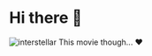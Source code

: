 # Hi there 👋


<!--
**Argald0/Argald0** is a ✨ _special_ ✨ repository because its `README.md` (this file) appears on your GitHub profile.

Here are some ideas to get you started:
-->

![interstellar](<https://i0.wp.com/cinemaccro.com/wp-content/uploads/2016/09/BH_wip_v14.jpg?fit=1200%2C675&ssl=1>)
This movie though... ❤️
